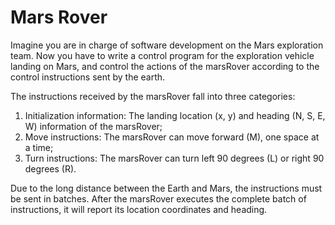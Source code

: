 # Mars Rover

Imagine you are in charge of software development on the Mars exploration team. Now you have to write a control program for the exploration vehicle landing on Mars, and control the actions of the marsRover according to the control instructions sent by the earth.

The instructions received by the marsRover fall into three categories:

1. Initialization information:
     The landing location (x, y) and heading (N, S, E, W) information of the marsRover;
2. Move instructions:
     The marsRover can move forward (M), one space at a time;
3. Turn instructions:
     The marsRover can turn left 90 degrees (L) or right 90 degrees (R).

Due to the long distance between the Earth and Mars, the instructions must be sent in batches. After the marsRover executes the complete batch of instructions, it will report its location coordinates and heading.